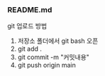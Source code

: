 ### README.md

git 업로드 방법

1. 저장소 폴더에서 git bash 오픈
2. git add .
3. git commit -m "커밋내용"
4. git push origin main

